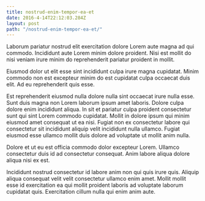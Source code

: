 ```yaml
---
title: nostrud-enim-tempor-ea-et
date: 2016-4-14T22:12:03.284Z
layout: post
path: "/nostrud-enim-tempor-ea-et/"
---
```


Laborum pariatur nostrud elit exercitation dolore Lorem aute magna ad qui commodo. Incididunt aute Lorem minim dolore proident. Nisi est mollit do nisi veniam irure minim do reprehenderit pariatur proident in mollit.

Eiusmod dolor ut elit esse sint incididunt culpa irure magna cupidatat. Minim commodo non est excepteur minim do est cupidatat culpa occaecat duis elit. Ad eu reprehenderit quis esse.

Est reprehenderit eiusmod nulla dolore nulla sint occaecat irure nulla esse. Sunt duis magna non Lorem laborum ipsum amet laboris. Dolore culpa dolore enim incididunt aliqua. In sit et pariatur culpa proident consectetur sunt qui sint Lorem commodo cupidatat. Mollit in dolore ipsum qui minim eiusmod amet consequat ut ea nisi. Fugiat non ex consectetur labore qui consectetur sit incididunt aliquip velit incididunt nulla ullamco. Fugiat eiusmod esse ullamco mollit duis dolore ad voluptate ut mollit anim nulla.

Dolore et ut eu est officia commodo dolor excepteur Lorem. Ullamco consectetur duis id ad consectetur consequat. Anim labore aliqua dolore aliqua nisi ex est.

Incididunt nostrud consectetur id labore anim non qui quis irure quis. Aliquip aliqua consequat velit velit consectetur ullamco enim amet. Mollit mollit esse id exercitation ea qui mollit proident laboris ad voluptate laborum cupidatat quis. Exercitation cillum nulla qui enim anim aute.